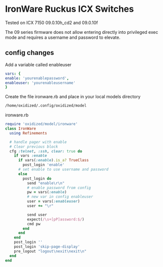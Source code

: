 # IronWare Ruckus ICX Switches 

Tested on ICX 7150 09.0.10h_cd2 and 09.0.10f

The 09 series firmware does not allow entering directly into privileged exec mode and requires a username and password to elevate.  


## config changes

Add a variable called enableuser

```yaml
vars: {
enable: 'yourenablepassword',
enableuser: 'yourenableusername'
}
```

Create the file ironware.rb and place in your local models directory

```bash
/home/oxidized/.config/oxidized/model
```

ironware.rb

```ruby
require 'oxidized/model/ironware'
class IronWare
  using Refinements

  # handle pager with enable
  # Clear previous block
  cfg :telnet, :ssh, clear: true do
    if vars :enable
      if vars(:enable).is_a? TrueClass
        post_login 'enable'
      # set enable to use username and password
      else
        post_login do
          send "enable\r\n"
          # enable password from config
          pw = vars(:enable)
          # new var in config enableuser
          user = vars(:enableuser)
          user += "\r"

          send user
          expect(/\s+[pP]assword:$/)
          cmd pw
        end
      end
    end
    post_login ''
    post_login 'skip-page-display'
    pre_logout "logout\nexit\nexit\n"
  end
end

```
